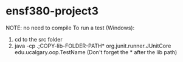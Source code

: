 # ensf380-project3

NOTE: no need to compile
To run a test (Windows):
1. cd to the src folder
2. java -cp .;COPY-lib-FOLDER-PATH\* org.junit.runner.JUnitCore edu.ucalgary.oop.TestName
(Don't forget the \* after the lib path)